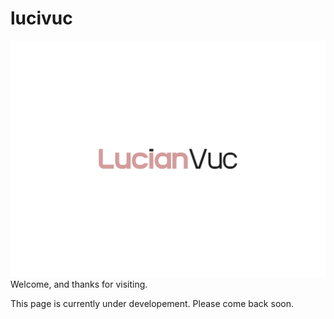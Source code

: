 # lucivuc

![Lucian Vuc](/lucianvuc-logo.svg)
Welcome, and thanks for visiting.

This page is currently under developement.
Please come back soon.

